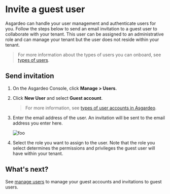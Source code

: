 # Invite a guest user 

Asgardeo can handle your user management and authenticate users for you. Follow the steps below to send an email invitation to a guest user to collaborate with your tenant. This user can be assigned to an administrative role and can manage your tenant but the user does not reside within your tenant. 

> For more information about the types of users you can onboard, see [types of users](../../concepts/user-mgt/user-types.md).

## Send invitation 

1. On the Asgardeo Console, click **Manage > Users**. 

2. Click **New User** and select **Guest account**. 
    > For more information, see [types of user accounts in Asgardeo](../../concepts/user-mgt/user-types.md). 

3. Enter the email address of the user. An invitation will be sent to the email address you enter here. 

    <img :src="$withBase('/assets/img/guides/guest-user-invite.png')" alt="foo">

4. Select the role you want to assign to the user. Note that the role you select determines the permissions and privileges the guest user will have within your tenant. 

## What's next?

See [manage users](TODO:link-to-guide) to manage your guest accounts and invitations to guest users. 

